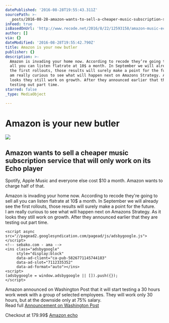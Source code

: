 ```yaml
---
datePublished: '2016-08-28T19:55:43.311Z'
sourcePath: >-
  _posts/2016-08-28-amazon-wants-to-sell-a-cheaper-music-subscription-service-th.md
inFeed: true
isBasedOnUrl: 'http://www.recode.net/2016/8/22/12593158/amazon-music-echo-alexa'
author: []
via: {}
dateModified: '2016-08-28T19:55:42.790Z'
title: Amazon is your new butler
publisher: {}
description: >-
  Amazon is invading your home now. According to recode they’re going to sell
  all you can listen flatrate at 10$ a month. In September we will already see
  the first rollouts, those results will surely make a point for the future.  I
  am really curious to see what will happen next on Amazons Strategy. As it
  looks they still work on growth. After they announced earlier that they are
  testing out part time.
starred: false
_type: MediaObject

---
```

# Amazon is your new butler

<article style=""><img src="https://s3-us-west-2.amazonaws.com/the-grid-img/p/f1b03f9db8de7dc5c35632da79da264fecfcaa17.jpg" /><h1>Amazon wants to sell a cheaper music subscription service that will only work on its Echo player</h1><p>Spotify, Apple Music and everyone else cost $10 a month. Amazon wants to charge half of that.</p></article>

Amazon is invading your home now. According to recode they're going to sell all you can listen flatrate at 10$ a month. In September we will already see the first rollouts, those results will surely make a point for the future.   
I am really curious to see what will happen next on Amazons Strategy. As it looks they still work on growth. After they announced earlier that they are testing out part time.

    <script async src="//pagead2.googlesyndication.com/pagead/js/adsbygoogle.js"></script>
    <!-- sebako.com - ama -->
    <ins class="adsbygoogle"
         style="display:block"
         data-ad-client="ca-pub-5826771145744183"
         data-ad-slot="7112335352"
         data-ad-format="auto"></ins>
    <script>
    (adsbygoogle = window.adsbygoogle || []).push({});
    </script>

Amazon announced on Washington Post that it will start testing a 30 hours work week with a group of selected employees. They will work only 30 hours, but at the downside only at 75% salary.   
Read full [Announcement on Washington Post][0]

Checkout at 179.99$ [Amazon echo][1]

[0]: https://www.washingtonpost.com/news/the-switch/wp/2016/08/26/amazon-is-piloting-teams-with-a-30-hour-work-week/ "announcement"
[1]: https://www.amazon.com/gp/product/B00X4WHP5E/ref=as_li_tl?ie=UTF8&camp=1789&creative=9325&creativeASIN=B00X4WHP5E&linkCode=as2&tag=fancy0b4-20&linkId=b1b53360fe3affa98e378b7e96156f93 "Amazon Echo"